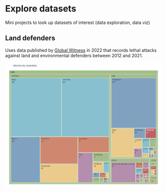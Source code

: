 # Explore datasets

Mini projects to look up datasets of interest (data exploration, data viz)

## Land defenders
Uses data published by [Global Witness](www.globalwitness.org) in 2022 that records lethal attacks against land and environmental defenders between 2012 and 2021.

![Countries where more attacks against land defenders occur](treemap_countries.png)